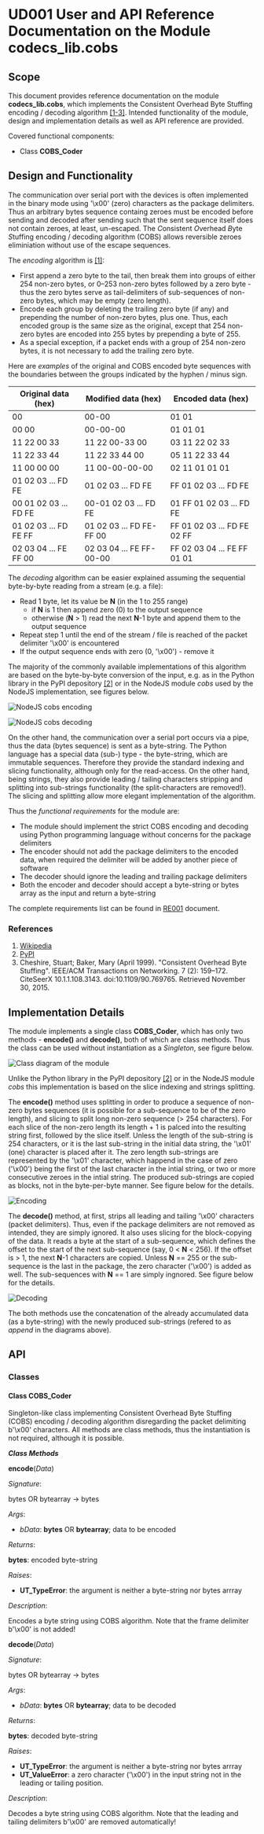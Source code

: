 # UD001 User and API Reference Documentation on the Module codecs_lib.cobs

## Scope

This document provides reference documentation on the module **codecs_lib.cobs**, which implements the Consistent Overhead Byte Stuffing encoding / decoding algorithm [[1-3]](#references). Intended functionality of the module, design and implementation details as well as API reference are provided.

Covered functional components:

* Class **COBS_Coder**

## Design and Functionality

The communication over serial port with the devices is often implemented in the binary mode using '\x00' (zero) characters as the package delimiters. Thus an arbitrary bytes sequence containg zeroes must be encoded before sending and decoded after sending such that the sent sequence itself does not contain zeroes, at least, un-escaped. The *C*onsistent *O*verhead *B*yte *S*tuffing encoding / decoding algorithm (COBS) allows reversible zeroes eliminiation without use of the escape sequences.

The *encoding* algorithm is [[1]](#references):

* First append a zero byte to the tail, then break them into groups of either 254 non-zero bytes, or 0–253 non-zero bytes followed by a zero byte - thus the zero bytes serve as tail-delimiters of sub-sequences of non-zero bytes, which may be empty (zero length).
* Encode each group by deleting the trailing zero byte (if any) and prepending the number of non-zero bytes, plus one. Thus, each encoded group is the same size as the original, except that 254 non-zero bytes are encoded into 255 bytes by prepending a byte of 255.
* As a special exception, if a packet ends with a group of 254 non-zero bytes, it is not necessary to add the trailing zero byte.

Here are *examples* of the original and COBS encoded byte sequences with the boundaries between the groups indicated by the hyphen / minus sign.

| Original data (hex)   | Modified data (hex)      | Encoded data (hex)          |
| --------------------- | ------------------------ | --------------------------- |
| 00                    | 00-00                    | 01 01                       |
| 00 00                 | 00-00-00                 | 01 01 01                    |
| 11 22 00 33           | 11 22 00-33 00           | 03 11 22 02 33              |
| 11 22 33 44           | 11 22 33 44 00           | 05 11 22 33 44              |
| 11 00 00 00           | 11 00-00-00-00           | 02 11 01 01 01              |
| 01 02 03 ... FD FE    | 01 02 03 ... FD FE       | FF 01 02 03 ... FD FE       |
| 00 01 02 03 ... FD FE | 00-01 02 03 ... FD FE    | 01 FF 01 02 03 ... FD FE    |
| 01 02 03 ... FD FE FF | 01 02 03 ... FD FE-FF 00 | FF 01 02 03 ... FD FE 02 FF |
| 02 03 04 ... FE FF 00 | 02 03 04 ... FE FF-00-00 | FF 02 03 04 ... FE FF 01 01 |

The *decoding* algorithm can be easier explained assuming the sequential byte-by-byte reading from a stream (e.g. a file):

* Read 1 byte, let its value be **N** (in the 1 to 255 range)
  * if **N** is 1 then append zero (0) to the output sequence
  * otherwise (**N** > 1) read the next **N**-1 byte and append them to the output sequence
* Repeat step 1 until the end of the stream / file is reached of the packet delimiter '\x00' is encountered
* If the output sequence ends with zero (0, '\x00') - remove it

The majority of the commonly available implementations of this algorithm are based on the byte-by-byte conversion of the input, e.g. as in the Python library in the PyPI depository [[2]](#references) or in the NodeJS module *cobs* used by the NodeJS implementation, see figures below.

![NodeJS cobs encoding](../UML/cobs/cobs_encode.png)

![NodeJS cobs decoding](../UML/cobs/cobs_decode.png)

On the other hand, the communication over a serial port occurs via a pipe, thus the data (bytes sequence) is sent as a byte-string. The Python language has a special data (sub-) type - the byte-string, which are immutable sequences. Therefore they provide the standard indexing and slicing functionality, although only for the read-access. On the other hand, being strings, they also provide leading / tailing characters stripping and splitting into sub-strings functionality (the split-characters are removed!). The slicing and splitting allow more elegant implementation of the algorithm.

Thus the *functional requirements* for the module are:

* The module should implement the strict COBS encoding and decoding using Python programming language without concerns for the package delimiters
* The encoder should not add the package delimiters to the encoded data, when required the delimiter will be added by another piece of software
* The decoder should ignore the leading and trailing package delimiters
* Both the encoder and decoder should accept a byte-string or bytes array as the input and return a byte-string

The complete requirements list can be found in [RE001](../Requirements/RE001_cobs_requirements.md) document.

### References

1. [Wikipedia](https://en.wikipedia.org/wiki/Consistent_Overhead_Byte_Stuffing)
2. [PyPI](https://pypi.org/project/cobs/)
3. Cheshire, Stuart; Baker, Mary (April 1999). "Consistent Overhead Byte Stuffing". IEEE/ACM Transactions on Networking. 7 (2): 159–172. CiteSeerX 10.1.1.108.3143. doi:10.1109/90.769765. Retrieved November 30, 2015.

## Implementation Details

The module implements a single class **COBS_Coder**, which has only two methods - **encode()** and **decode()**, both of which are class methods. Thus the class can be used without instantiation as a *Singleton*, see figure below.

![Class diagram of the module](../UML/cobs/cobs_classes.png)

Unlike the Python library in the PyPI depository [[2]](#references) or in the NodeJS module *cobs* this implementation is based on the slice indexing and strings splitting.

The **encode()** method uses splitting in order to produce a sequence of non-zero bytes sequences (it is possible for a sub-sequence to be of the zero length), and slicing to split long non-zero sequence (> 254 characters). For each slice of the non-zero length its length + 1 is palced into the resulting string first, followed by the slice itself. Unless the length of the sub-string is 254 characters, or it is the last sub-string in the initial data string, the '\x01' (one) character is placed after it. The zero length sub-strings are represented by the '\x01' character, which happend in the case of zero ('\x00') being the first of the last character in the intial string, or two or more consecutive zeroes in the intial string. The produced sub-strings are copied as blocks, not in the byte-per-byte manner. See figure below for the details.

![Encoding](../UML/cobs/cobsPy_encode.png)

The **decode()** method, at first, strips all leading and tailing '\x00' characters (packet delimiters). Thus, even if the package delimiters are not removed as intended, they are simply ignored. It also uses slicing for the block-copying of the data. It reads a byte at the start of a sub-sequence, which defines the offset to the start of the next sub-sequence (say, 0 < **N** < 256). If the offset is > 1, the next **N**-1 characters are copied. Unless **N** == 255 or the sub-sequence is the last in the package, the zero character ('\x00') is added as well. The sub-sequences with **N** == 1 are simply ingnored. See figure below for the details.

![Decoding](../UML/cobs/cobsPy_decode.png)

The both methods use the concatenation of the already accumulated data (as a byte-string) with the newly produced sub-strings (refered to as *append* in the diagrams above).

## API

### Classes

#### Class COBS_Coder

Singleton-like class implementing Consistent Overhead Byte Stuffing (COBS) encoding / decoding algorithm disregarding the packet delimiting b'\x00' characters. All methods are class methods, thus the instantiation is not required, although it is possible.

***Class Methods***

**encode**(*Data*)

*Signature*:

bytes OR bytearray -> bytes

*Args*:

* *bData*: **bytes** OR **bytearray**; data to be encoded

*Returns*:

**bytes**: encoded byte-string

*Raises*:

* **UT_TypeError**: the argument is neither a byte-string nor bytes arrray

*Description*:

Encodes a byte string using COBS algorithm. Note that the frame delimiter b'\x00' is not added!

**decode**(*Data*)

*Signature*:

bytes OR bytearray -> bytes

*Args*:

* *bData*: **bytes** OR **bytearray**; data to be decoded

*Returns*:

**bytes**: decoded byte-string

*Raises*:

* **UT_TypeError**: the argument is neither a byte-string nor bytes arrray
* **UT_ValueError**: a zero character ('\x00') in the input string not in the leading or tailing position.

*Description*:

Decodes a byte string using COBS algorithm. Note that the leading and tailing delimiters b'\x00' are removed automatically!
